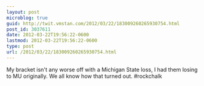 ```yaml
---
layout: post
microblog: true
guid: http://twit.vmstan.com/2012/03/22/183009260265930754.html
post_id: 3037611
date: 2012-03-22T19:56:22-0600
lastmod: 2012-03-22T19:56:22-0600
type: post
url: /2012/03/22/183009260265930754.html
---
```

My bracket isn't any worse off with a Michigan State loss, I had them losing to MU originally. We all know how that turned out. #rockchalk
